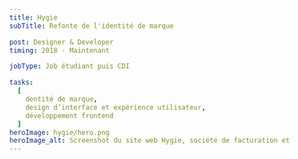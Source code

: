 ```yaml
---
title: Hygie
subTitle: Refonte de l'identité de marque

post: Designer & Developer
timing: 2018 - Maintenant

jobType: Job étudiant puis CDI

tasks:
  [
    dentité de marque,
    design d’interface et expérience utilisateur,
    développement frontend
  ]
heroImage: hygie/hero.png
heroImage_alt: Screenshot du site web Hygie, société de facturation et développement de logiciel infirmier
---
```

